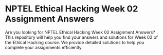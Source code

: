 # NPTEL Ethical Hacking Week 02 Assignment Answers

Are you looking for NPTEL Ethical Hacking Week 02 Assignment Answers? This repository will help you find your answers and solutions for Week 02 of the Ethical Hacking course. We provide detailed solutions to help you complete your assignments efficiently.